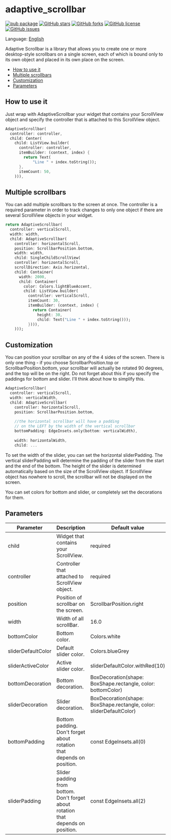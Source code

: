 # adaptive_scrollbar

[![pub package](https://img.shields.io/pub/v/adaptive_scrollbar.svg)](https://pub.dev/packages/adaptive_scrollbar) [![GitHub stars](https://img.shields.io/github/stars/rulila52/adaptive-scrollbar)](https://github.com/rulila52/adaptive-scrollbar/stargazers) [![GitHub forks](https://img.shields.io/github/forks/rulila52/adaptive-scrollbar)](https://github.com/rulila52/adaptive-scrollbar/network)  [![GitHub license](https://img.shields.io/github/license/rulila52/adaptive-scrollbar)](https://github.com/rulila52/adaptive-scrollbar/blob/main/LICENSE)  [![GitHub issues](https://img.shields.io/github/issues/rulila52/adaptive-scrollbar)](https://github.com/rulila52/adaptive-scrollbar/issues)

Language: [English](README.md)

Adaptive Scrollbar is a library that allows you to create one or more desktop-style 
scrollbars on a single screen, each of which is bound only to its own object 
and placed in its own place on the screen.

- [How to use it](#how-to-use-it)
- [Multiple scrollbars](#multiple-scrollbars)
- [Customization](#customization)
- [Parameters](#parameters)

## How to use it

Just wrap with AdaptiveScrollbar your widget that contains your ScrollView 
object and specify the controller that is attached to this ScrollView object.

```dart
AdaptiveScrollbar(
  controller: controller,
  child: Center(
    child: ListView.builder(
      controller: controller,
      itemBuilder: (context, index) { 
        return Text(
            "Line " + index.toString());
      },
      itemCount: 50,
    ))),
```

## Multiple scrollbars

You can add multiple scrollbars to the screen at once. The controller 
is a required parameter in order to track changes to only one object 
if there are several ScrollView objects in your widget.

```dart
return AdaptiveScrollbar(
  controller: verticalScroll,
  width: width,
  child: AdaptiveScrollbar(
    controller: horizontalScroll,
    position: ScrollbarPosition.bottom,
    width: width,
    child: SingleChildScrollView(
    controller: horizontalScroll,
    scrollDirection: Axis.horizontal,
    child: Container(
      width: 2000,
      child: Container(
        color: Colors.lightBlueAccent,
        child: ListView.builder(
          controller: verticalScroll,
          itemCount: 30,
          itemBuilder: (context, index) {
            return Container(
              height: 30,
              child: Text("Line " + index.toString()));
          }))),
    )));
```

## Customization

You can position your scrollbar on any of the 4 sides of the screen. 
There is only one thing - if you choose ScrollbarPosition.top or 
ScrollbarPosition.bottom, your scrollbar will actually be rotated 90 degrees, 
and the top will be on the right. Do not forget about this if you specify
the paddings for bottom and slider. I'll think about how to simplify this.

```dart
AdaptiveScrollbar(
  controller: verticalScroll,
  width: verticalWidth,
  child: AdaptiveScrollbar(
    controller: horizontalScroll,
    position: ScrollbarPosition.bottom,
    
    //the horizontal scrollbar will have a padding
    // on the LEFT by the width of the vertical scrollbar
    bottomPadding: EdgeInsets.only(bottom: verticalWidth),
    
    width: horizontalWidth,
    child: ...
```
To set the width of the slider, you can set the horizontal sliderPadding. 
The vertical sliderPadding will determine the padding of the slider 
from the start and the end of the bottom. The height of the slider 
is determined automatically based on the size of the ScrollView object. 
If ScrollView object has nowhere to scroll, the scrollbar will not be displayed 
on the screen.

You can set colors for bottom and slider, or completely set 
the decorations for them.

## Parameters

| Parameter                  | Description                                                                           | Default value                                                                                                                                                                             |
| -------------------------- | ------------------------------------------------------------------------------------- | ------------------------------------------------------------------------------------------------------------------------------------------------------------------------------------- |
| child                      | Widget that contains your ScrollView.                                                 | required                                                                                                                                                                             |
| controller                 | Controller that attached to ScrollView object.                                        | required                      |       
| position                   | Position of scrollbar on the screen.                                                  | ScrollbarPosition.right                                                                                                                                                   |
| width                      | Width of all scrollBar.                                                               | 16.0                                                                                                                                                                  |
| bottomColor                | Bottom color.                                                                         | Colors.white                               |
| sliderDefaultColor         | Default slider color.                                                                 | Colors.blueGrey                                                   |
| sliderActiveColor          | Active slider color.                                                                  | sliderDefaultColor.withRed(10)                                                                                                                                                                          |
| bottomDecoration           | Bottom decoration.                                                                    | BoxDecoration(shape: BoxShape.rectangle, color: bottomColor)                                                                                                      |
| sliderDecoration           | Slider decoration.                                                                    | BoxDecoration(shape: BoxShape.rectangle, color: sliderDefaultColor)                                                                                                           |
| bottomPadding              | Bottom padding. Don't forget about rotation that depends on position.                 | const EdgeInsets.all(0)                                                                                                                                                                               |
| sliderPadding              | Slider padding from bottom. Don't forget about rotation that depends on position.     | const EdgeInsets.all(2)                                                                                                                                                                                 |





